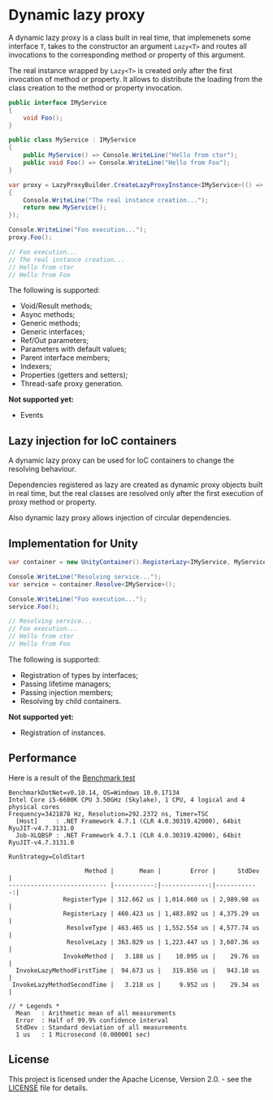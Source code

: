 # Dynamic lazy proxy

A dynamic lazy proxy is a class built in real time, that implemenets some interface `T`, takes to the constructor an argument `Lazy<T>` and routes all invocations to the corresponding method or property of this argument.

The real instance wrapped by `Lazy<T>` is created only after the first invocation of method or property. It allows to distribute the loading from the class creation to the method or property invocation.

```C#
public interface IMyService
{
	void Foo();
}

public class MyService : IMyService
{
	public MyService() => Console.WriteLine("Hello from ctor");
	public void Foo() => Console.WriteLine("Hello from Foo");
}

var proxy = LazyProxyBuilder.CreateLazyProxyInstance<IMyService>(() =>
{
	Console.WriteLine("The real instance creation...");
	return new MyService();
});

Console.WriteLine("Foo execution...");
proxy.Foo();

// Foo execution...
// The real instance creation...
// Hello from ctor
// Hello from Foo
```

The following is supported:
- Void/Result methods;
- Async methods;
- Generic methods;
- Generic interfaces;
- Ref/Out parameters;
- Parameters with default values;
- Parent interface members;
- Indexers;
- Properties (getters and setters);
- Thread-safe proxy generation.

**Not supported yet:**
- Events

## Lazy injection for IoC containers

A dynamic lazy proxy can be used for IoC containers to change the resolving behaviour.

Dependencies registered as lazy are created as dynamic proxy objects built in real time, but the real classes are resolved only after the first execution of proxy method or property.

Also dynamic lazy proxy allows injection of circular dependencies.

## Implementation for Unity

```C#
var container = new UnityContainer().RegisterLazy<IMyService, MyService>();

Console.WriteLine("Resolving service...");
var service = container.Resolve<IMyService>();

Console.WriteLine("Foo execution...");
service.Foo();

// Resolving service...
// Foo execution...
// Hello from ctor
// Hello from Foo

```

The following is supported:
- Registration of types by interfaces;
- Passing lifetime managers;
- Passing injection members;
- Resolving by child containers.

**Not supported yet:**
- Registration of instances.

## Performance

Here is a result of the [Benchmark test](https://github.com/servicetitan/lazy-proxy/blob/master/LazyProxy.Unity.Tests/UnityExtensionBenchmark.cs)

```
BenchmarkDotNet=v0.10.14, OS=Windows 10.0.17134
Intel Core i5-6600K CPU 3.50GHz (Skylake), 1 CPU, 4 logical and 4 physical cores
Frequency=3421878 Hz, Resolution=292.2372 ns, Timer=TSC
  [Host]     : .NET Framework 4.7.1 (CLR 4.0.30319.42000), 64bit RyuJIT-v4.7.3131.0
  Job-XLQBSP : .NET Framework 4.7.1 (CLR 4.0.30319.42000), 64bit RyuJIT-v4.7.3131.0

RunStrategy=ColdStart  

                     Method |       Mean |        Error |      StdDev |
--------------------------- |-----------:|-------------:|------------:|
               RegisterType | 312.662 us | 1,014.060 us | 2,989.98 us |
               RegisterLazy | 460.423 us | 1,483.892 us | 4,375.29 us |
                ResolveType | 463.465 us | 1,552.554 us | 4,577.74 us |
                ResolveLazy | 363.829 us | 1,223.447 us | 3,607.36 us |
               InvokeMethod |   3.188 us |    10.095 us |    29.76 us |
  InvokeLazyMethodFirstTime |  94.673 us |   319.856 us |   943.10 us |
 InvokeLazyMethodSecondTime |   3.218 us |     9.952 us |    29.34 us |

// * Legends *
  Mean   : Arithmetic mean of all measurements
  Error  : Half of 99.9% confidence interval
  StdDev : Standard deviation of all measurements
  1 us   : 1 Microsecond (0.000001 sec)
```

## License

This project is licensed under the Apache License, Version 2.0. - see the [LICENSE](https://github.com/servicetitan/lazy-proxy/blob/master/LICENSE) file for details.
